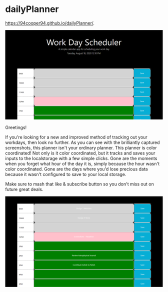 # dailyPlanner

https://94cooper94.github.io/dailyPlanner/.

![Daily Planner Sample](media/samplePlanner.PNG)

Greetings! 

If you're looking for a new and improved method of tracking out your workdays, then look no further. As you can see with the brilliantly captured screenshots, this planner isn't your ordinary planner. This planner is color coordinated! Not only is it color coordinated, but it tracks and saves your inputs to the localstorage with a few simple clicks. Gone are the moments when you forget what hour of the day it is, simply because the hour wasn't color coordinated. Gone are the days where you'd lose precious data because it wasn't configured to save to your local storage. 

Make sure to mash that like & subscribe button so you don't miss out on future great deals.

![Anotha One](media/samplePlannerInput.PNG)